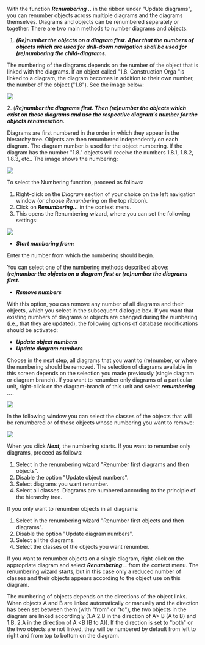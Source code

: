 With the function ***Renumbering ..*** in the ribbon under "Update
diagrams", you can renumber objects across multiple diagrams and the
diagrams themselves. Diagrams and objects can be renumbered separately
or together. There are two main methods to number diagrams and objects. 

1. ***(Re)number the objects on a diagram first. After that the numbers
    of objects which are used for drill-down navigation shall be used
    for (re)numbering the child-diagrams.***

The numbering of the diagrams depends on the number of the object that
is linked with the diagrams. If an object called "1.8. Construction Orga
"is linked to a diagram, the diagram becomes in addition to their own
number, the number of the object ("1.8"). See the image below: 

![](//images.ctfassets.net/utx1h0gfm1om/43GL9hHJQ4amQYCOig8US4/b6065311acfa6c4c0c9afce6ca7ff507/329105.png)

2. (***Re)number the diagrams first. Then (re)number the objects which
exist on these diagrams and use the respective diagram's number for the
objects renumeration.***

Diagrams are first numbered in the order in which they appear in the
hierarchy tree. Objects are then renumbered independently on each
diagram. The diagram number is used for the object numbering. If the
diagram has the number "1.8." objects will receive the numbers 1.8.1,
1.8.2, 1.8.3, etc.. The image shows the numbering:

![](//images.ctfassets.net/utx1h0gfm1om/4XHfmyG5UQiCg0eAcwGqeY/ae362f65f616820afa212f9fa8286611/329107.png)

To select the Numbering function, proceed as follows:

1.  Right-click on the *Diagram* section of your choice on the left
    navigation window (or choose *Renumbering* on the top ribbon).
2.  Click on ***Renumbering...*** in the context menu.
3.  This opens the Renumbering wizard, where you can set the following
    settings: 

![](//images.ctfassets.net/utx1h0gfm1om/MbVOcTKbW68MYc4kMuU2O/7a184e7f363e5c2bb4aec48b650748e4/329115.png)

-   ***Start numbering from:***

Enter the number from which the numbering should begin.

You can select one of the numbering methods described above:
(***re)number the objects on a diagram first ***or*** (re)number the
diagrams first.***

-   ***Remove numbers***

With this option, you can remove any number of all diagrams and their
objects, which you select in the subsequent dialogue box. If you want
that existing numbers of diagrams or objects are changed during the
numbering (i.e., that they are updated), the following options of
database modifications should be activated:

-   ***Update object numbers***
-   ***Update diagram numbers***

Choose in the next step, all diagrams that you want to (re)number, or
where the numbering should be removed. The selection of diagrams
available in this screen depends on the selection you made previously
(single diagram or diagram branch). If you want to renumber only
diagrams of a particular unit, right-click on the diagram-branch of this
unit and select ***renumbering ...***.

![](//images.ctfassets.net/utx1h0gfm1om/3NqE93vLTq4UIOMisESSi/1a973a16c8814c8e8da5c78f03bdd42a/329101.png)

In the following window you can select the classes of the objects that
will be renumbered or of those objects whose numbering you want to
remove:

![](//images.ctfassets.net/utx1h0gfm1om/2IwwPIuiFGAgO6GQcgKM0S/aca6564c60c5ea78567a7388a6728607/329103.png)

When you click ***Next,*** the numbering starts. If you want to renumber
only diagrams, proceed as follows:

1.  Select in the renumbering wizard "Renumber first diagrams and then
    objects".
2.  Disable the option "Update object numbers".
3.  Select diagrams you want renumber.
4.  Select all classes. Diagrams are numbered according to the principle
    of the hierarchy tree.

If you only want to renumber objects in all diagrams:

1.  Select in the renumbering wizard "Renumber first objects and then
    diagrams".
2.  Disable the option "Update diagram numbers".
3.  Select all the diagrams.
4.  Select the classes of the objects you want renumber. 

If you want to renumber objects on a single diagram, right-click on the
appropriate diagram and select ***Renumbering ..*** from the context
menu. The renumbering wizard starts, but in this case only a reduced
number of classes and their objects appears according to the object use
on this diagram.

The numbering of objects depends on the directions of the object links.
When objects A and B are linked automatically or manually and the
direction has been set between them (with "from" or "to"), the two
objects in the diagram are linked accordingly (1.A 2.B in the direction
of A&gt; B (A to B) and 1.B, 2.A in the direction of A &lt;B (B to A)).
If the direction is set to "both" or the two objects are not linked,
they will be numbered by default from left to right and from top to
bottom on the diagram.

 
